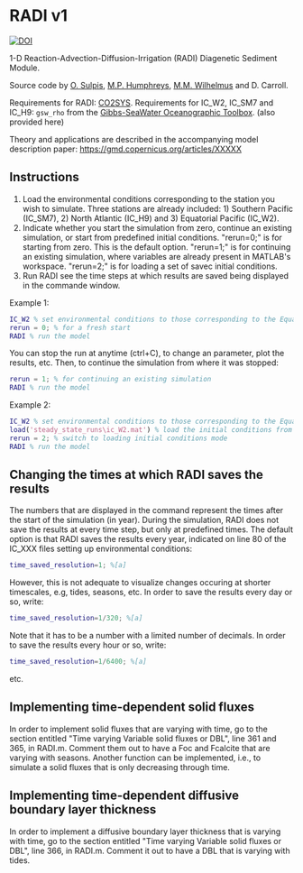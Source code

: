 # RADI v1

[![DOI](https://img.shields.io/badge/DOI-10.5281%2Fzenodo.4680228-informational)](https://doi.org/10.5281/zenodo.4739205)

1-D Reaction-Advection-Diffusion-Irrigation (RADI) Diagenetic Sediment Module.

Source code by [O. Sulpis](https://deep-c.xyz/), [M.P. Humphreys](https://mvdh.xyz), [M.M. Wilhelmus](https://wilhelmusmtz.github.io/) and D. Carroll. 

Requirements for RADI: [CO2SYS](https://github.com/jamesorr/CO2SYS-MATLAB/blob/master/src/CO2SYS.m).
Requirements for IC_W2, IC_SM7 and IC_H9: `gsw_rho` from the [Gibbs-SeaWater Oceanographic Toolbox](http://www.teos-10.org/software.htm).
(also provided here)

Theory and applications are described in the accompanying model description paper: 
https://gmd.copernicus.org/articles/XXXXX


## Instructions

1) Load the environmental conditions corresponding to the station you wish to simulate. 
Three stations are already included: 1) Southern Pacific (IC_SM7), 2) North Atlantic (IC_H9) and 3) Equatorial Pacific (IC_W2). 
2) Indicate whether you start the simulation from zero, continue an existing simulation, or start from predefined initial conditions.
"rerun=0;" is for starting from zero. This is the default option. 
"rerun=1;" is for continuing an existing simulation, where variables are already present in MATLAB's workspace.
"rerun=2;" is for loading a set of savec initial conditions.
3) Run RADI see the time steps at which results are saved being displayed in the commande window. 

Example 1:
```matlab
IC_W2 % set environmental conditions to those corresponding to the Equatorial Pacific station "W2"
rerun = 0; % for a fresh start
RADI % run the model
```
You can stop the run at anytime (ctrl+C), to change an parameter, plot the results, etc. Then, to continue the simulation from where it was stopped:
```matlab
rerun = 1; % for continuing an existing simulation 
RADI % run the model
```

Example 2:
```matlab
IC_W2 % set environmental conditions to those corresponding to the Equatorial Pacific station "W2"
load('steady_state_runs\ic_W2.mat') % load the initial conditions from a steady-state run at the W2 station
rerun = 2; % switch to loading initial conditions mode
RADI % run the model
```

## Changing the times at which RADI saves the results
The numbers that are displayed in the command represent the times after the start of the simulation (in year). During the simulation, RADI does not save the results at every time step, but only at predefined times. The default option is that RADI saves the results every year, indicated on line 80 of the IC_XXX files setting up environmental conditions:
```matlab
time_saved_resolution=1; %[a]
```
However, this is not adequate to visualize changes occuring at shorter timescales, e.g, tides, seasons, etc. 
In order to save the results every day or so, write:
```matlab
time_saved_resolution=1/320; %[a]
```
Note that it has to be a number with a limited number of decimals. In order to save the results every hour or so, write:
```matlab
time_saved_resolution=1/6400; %[a]
```
etc.

## Implementing time-dependent solid fluxes
In order to implement solid fluxes that are varying with time, go to the section entitled "Time varying Variable solid fluxes or DBL", line 361 and 365, in RADI.m.
Comment them out to have a Foc and Fcalcite that are varying with seasons. Another function can be implemented, i.e., to simulate a solid fluxes that is only decreasing through time. 

## Implementing time-dependent diffusive boundary layer thickness
In order to implement a diffusive boundary layer thickness that is varying with time, go to the section entitled "Time varying Variable solid fluxes or DBL", line 366, in RADI.m.
Comment it out to have a DBL that is varying with tides. 


